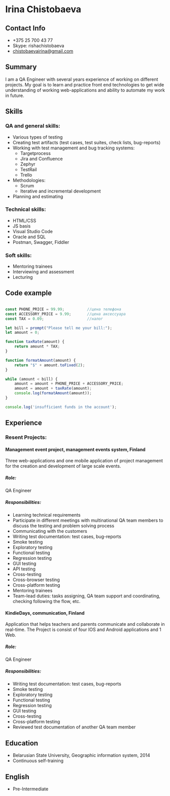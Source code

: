 # Irina Chistobaeva

## Contact Info
* +375 25 700 43 77
* Skype: rishachistobaeva
* chistobaevairina@gmail.com

## Summary
I am a QA Engineer with several years experience of working on different projects. My goal is to learn and practice front end technologies to get wide understanding of working web-applications and ability to automate my work in future.

## Skills

### QA and general skills:
- Various types of testing
- Creating test artifacts (test cases, test suites, check lists, bug-reports)
- Working with test management and bug tracking systems:
  - Targetprocess
  - Jira and Confluence
  - Zephyr
  - TestRail
  - Trello    
- Methodologies:
  - Scrum
  - Iterative and incremental development
- Planning and estimating 

### Technical skills:
- HTML/CSS
- JS basis
- Visual Studio Code
- Oracle and SQL
- Postman, Swagger, Fiddler

### Soft skills:
- Mentoring trainees
- Interviewing and assessment
- Lecturing

## Code example
```javascript

const PHONE_PRICE = 99.99;          //цена телефона
const ACCESSORY_PRICE = 9.99;       //цена аксессуара
const TAX = 0.09;                   //налог

let bill = prompt("Please tell me your bill:");
let amount = 0;

function taxRate(amount) {
    return amount * TAX;
}

function formatAmount(amount) {
    return "$" + amount.toFixed(2);
}

while (amount < bill) {
    amount = amount + PHONE_PRICE + ACCESSORY_PRICE;
    amount = amount + taxRate(amount);
    console.log(formatAmount(amount));
}

console.log('insufficient funds in the account');

```
## Experience 

### Resent Projects:

#### Management event project, management events system, Finland
Three web-applications and one mobile application of project management for the creation and development of large scale events. 
##### Role: 
QA Engineer
##### Responsibilities: 
* Learning technical requirements
* Participate in different meetings with multinational QA team members to discuss the testing and problem solving process
* Communicating with the customers
* Writing test documentation: test cases, bug-reports
* Smoke testing
* Exploratory testing
* Functional testing
* Regression testing
* GUI testing
* API testing
* Cross-testing
* Cross-browser testing
* Cross-platform testing
* Mentoring trainees
* Team-lead duties: tasks assigning, QA team support and coordinating, checking following the flow, etc.

#### KindieDays, communication, Finland 
Application that helps teachers and parents communicate and collaborate in real-time. The Project is consist of four IOS and Android applications and 1 Web. 
##### Role: 
QA Engineer
##### Responsibilities: 
* Writing test documentation: test cases, bug-reports
* Smoke testing
* Exploratory testing
* Functional testing
* Regression testing
* GUI testing
* Cross-testing
* Cross-platform testing
* Reviewed test documentation of another QA team member

## Education 
* Belarusian State University, Geographic information system, 2014
* Continuous self-training 

## English 
* Pre-Intermediate